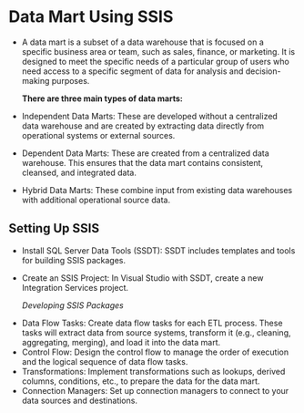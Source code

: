# Data Mart Using SSIS
- A data mart is a subset of a data warehouse that is focused on a specific business area or team, such as sales, finance, or marketing. It is designed to meet the specific needs of a particular group of users who need access to a specific segment of data for analysis and decision-making purposes.
  
  **There are three main types of data marts:**

- Independent Data Marts: These are developed without a centralized data warehouse and are created by extracting data directly from operational systems or external sources.
- Dependent Data Marts: These are created from a centralized data warehouse. This ensures that the data mart contains consistent, cleansed, and integrated data.
- Hybrid Data Marts: These combine input from existing data warehouses with additional operational source data.

 ## Setting Up SSIS
- Install SQL Server Data Tools (SSDT): SSDT includes templates and tools for building SSIS packages.
- Create an SSIS Project: In Visual Studio with SSDT, create a new Integration Services project.

  _Developing SSIS Packages_ 
+ Data Flow Tasks: Create data flow tasks for each ETL process. These tasks will extract data from source systems, transform it (e.g., cleaning, aggregating, merging), and load it into the data mart.
+ Control Flow: Design the control flow to manage the order of execution and the logical sequence of data flow tasks.
+ Transformations: Implement transformations such as lookups, derived columns, conditions, etc., to prepare the data for the data mart.
+ Connection Managers: Set up connection managers to connect to your data sources and destinations.
